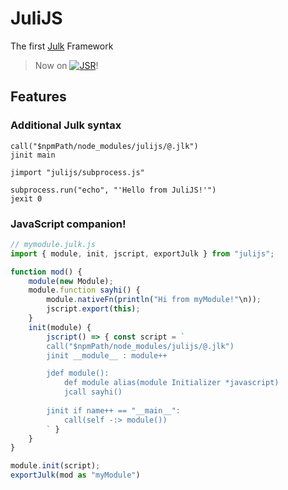 # JuliJS
The first [Julk](https://github.com/sufremoak/julk) Framework

> Now on
[![JSR](https://jsr.io/badges/@sufremoak/julijs)](https://jsr.io/@sufremoak/julijs)!
## Features

### Additional Julk syntax

```jlk
call("$npmPath/node_modules/julijs/@.jlk")
jinit main

jimport "julijs/subprocess.js"

subprocess.run("echo", "'Hello from JuliJS!'")
jexit 0
```
### JavaScript companion!
```javascript
// mymodule.julk.js
import { module, init, jscript, exportJulk } from "julijs";

function mod() {
    module(new Module);
    module.function sayhi() {
        module.nativeFn(println("Hi from myModule!"\n));
        jscript.export(this);
    }
    init(module) {
        jscript() => { const script = `
        call("$npmPath/node_modules/julijs/@.jlk")
        jinit __module__ : module++

        jdef module():
            def module alias(module Initializer *javascript)
            jcall sayhi()
        
        jinit if name++ == "__main__":
            call(self -:> module())
        ` }
    }
}

module.init(script);
exportJulk(mod as "myModule")
```
